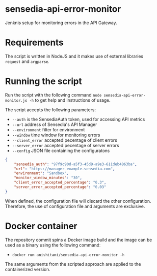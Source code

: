 # sensedia-api-error-monitor
Jenknis setup for monitoring errors in the API Gateway.

# Requirements
The script is written in NodeJS and it makes use of external libraries `request` and `argparse`.

# Running the script
Run the script with the following command `node sensedia-api-error-monitor.js -h` to get help and instructions of usage.

The script accepts the following parameters:
- `--auth` is the SensediaAuth token, used for accessing API metrics
- `--url` address of Sensedia's API Manager
- `--environment` filter for environment
- `--window` time window for monitoring errors
- `--client_error` accepted pecentage of client errors
- `--server_error` accepted pecentage of server errors
- `--config` JSON file containing the configuratons
``` json
{
    "sensedia_auth": "97f9c90d-a5f3-45d9-a9e3-611deb4863ba",
    "url": "https://manager-example.sensedia.com",
    "environment": "Sandbox",
    "monitor_window_minutes": "30",
    "client_error_accepted_percentage": "0.3",
    "server_error_accepted_percentage": "0.03"
}
```

When defined, the configuration file will discard the other configuration. Therefore, the use of configuration file and arguments are excluisive.

# Docker container
The repository commit spins a Docker image build and the image can be used as a binary using the following command:
- `docker run anishitani/sensedia-api-error-monitor -h`

The same arguments from the scripted approach are applied to the containerized version.